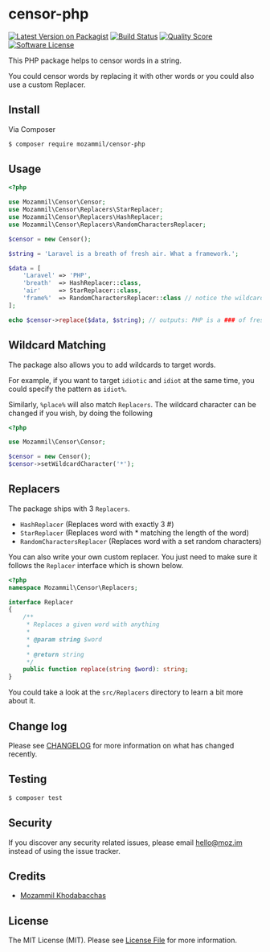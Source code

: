 # censor-php

[![Latest Version on Packagist](https://img.shields.io/packagist/v/mozammil/censor-php.svg?style=flat-square)](https://packagist.org/packages/mozammil/censor-php)
[![Build Status](https://img.shields.io/travis/com/mozammil/censor-php.svg?style=flat-square)](https://travis-ci.org/mozammil/censor-php)
[![Quality Score](https://img.shields.io/scrutinizer/g/mozammil/censor-php.svg?style=flat-square)](https://scrutinizer-ci.com/g/mozammil/censor-php)
[![Software License](https://img.shields.io/badge/license-MIT-brightgreen.svg?style=flat-square)](LICENSE.md)

This PHP package helps to censor words in a string.

You could censor words by replacing it with other words or you could also use a custom Replacer.

## Install

Via Composer

``` bash
$ composer require mozammil/censor-php
```

## Usage

``` php
<?php

use Mozammil\Censor\Censor;
use Mozammil\Censor\Replacers\StarReplacer;
use Mozammil\Censor\Replacers\HashReplacer;
use Mozammil\Censor\Replacers\RandomCharactersReplacer;

$censor = new Censor();

$string = 'Laravel is a breath of fresh air. What a framework.';

$data = [
    'Laravel' => 'PHP',
    'breath'  => HashReplacer::class,
    'air'     => StarReplacer::class,
    'frame%'  => RandomCharactersReplacer::class // notice the wildcard.
];

echo $censor->replace($data, $string); // outputs: PHP is a ### of fresh ***. What a @)%#!#^&*.

```

## Wildcard Matching

The package also allows you to add wildcards to target words.

For example, if you want to target `idiotic` and `idiot` at the same time, you could specify the pattern as `idiot%`.

Similarly, `%place%` will also match `Replacers`. The wildcard character can be changed if you wish, by doing the following

``` php
<?php

use Mozammil\Censor\Censor;

$censor = new Censor();
$censor->setWildcardCharacter('*');

```

## Replacers

The package ships with 3 `Replacers`.
- `HashReplacer` (Replaces word with exactly 3 #)
- `StarReplacer` (Replaces word with * matching the length of the word)
- `RandomCharactersReplacer` (Replaces word with a set random characters)

You can also write your own custom replacer. You just need to make sure it follows the `Replacer` interface which is shown below.

``` php
<?php
namespace Mozammil\Censor\Replacers;

interface Replacer
{
    /**
     * Replaces a given word with anything
     *
     * @param string $word
     *
     * @return string
     */
    public function replace(string $word): string;
}

```

You could take a look at the `src/Replacers` directory to learn a bit more about it.

## Change log

Please see [CHANGELOG](CHANGELOG.md) for more information on what has changed recently.

## Testing

``` bash
$ composer test
```

## Security

If you discover any security related issues, please email [hello@moz.im](mailto:hello@moz.im) instead of using the issue tracker.

## Credits

- [Mozammil Khodabacchas](https://twitter.com/mozammil_k)

## License

The MIT License (MIT). Please see [License File](LICENSE.md) for more information.